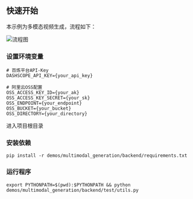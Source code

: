## 快速开始

本示例为多模态视频生成，流程如下：

![流程图](assets/flow.png)

### 设置环境变量
```shell
# 百炼平台API-Key
DASHSCOPE_API_KEY={your_api_key}

# 阿里云OSS配置
OSS_ACCESS_KEY_ID={your_ak}
OSS_ACCESS_KEY_SECRET={your_sk}
OSS_ENDPOINT={your_endpoint}
OSS_BUCKET={your_bucket}
OSS_DIRECTORY={your_directory}
```

进入项目根目录

### 安装依赖

```shell
pip install -r demos/multimodal_generation/backend/requirements.txt
```

### 运行程序
```shell
export PYTHONPATH=$(pwd):$PYTHONPATH && python demos/multimodal_generation/backend/test/utils.py
```